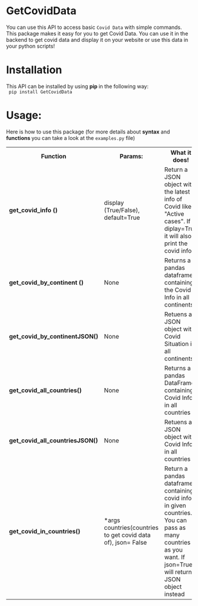 # GetCovidData

You can use this API to access basic `Covid Data` with simple commands. <br>
This package makes it easy for you to get Covid Data. You can use it in the backend to get covid data and display it on your website or use this data in your python scripts!

<h1> Installation </h1>

This API can be installed by using <b> pip </b> in the following way: <br>
<code> pip install GetCovidData </code>
 
 <h1>Usage:</h1>

Here is how to use this package (for more details about <b> syntax</b> and <b> functions </b>  you can take a look at the <code>examples.py</code> file)

<table>
<tr><th>Function</th><th>Params:</th><th>What it does!</th></tr>
<tr><td><b>get_covid_info ()</b></td><td> display (True/False), default=True</td><td>Return a JSON object with the latest info of Covid like "Active cases". If diplay=True it will also print the covid info.</td></tr>
<tr><td><b>get_covid_by_continent ()</b></td><td>None</td><td>Returns a pandas dataframe containing the Covid Info in all continents!</td></tr>
<tr><td><b>get_covid_by_continentJSON()</b></td><td>None</td><td>Retuens a JSON object with Covid Situation in all continents</td></tr>
<tr><td><b>get_covid_all_countries()</b></td><td>None</td><td>Returns a pandas DataFrame containing Covid Info in all countries</td></tr>
<tr><td><b>get_covid_all_countriesJSON()</b></td><td>None</td><td>Retuens a JSON object with Covid Info in all countries</td></tr>
<tr><td><b>get_covid_in_countries()</b></td><td>*args countries(countries to get covid data of), json= False</td><td>Return a pandas dataframe containing covid info in given countries. You can pass as many countries as you want. If json=True it will return a JSON object instead</td></tr>
</table>

